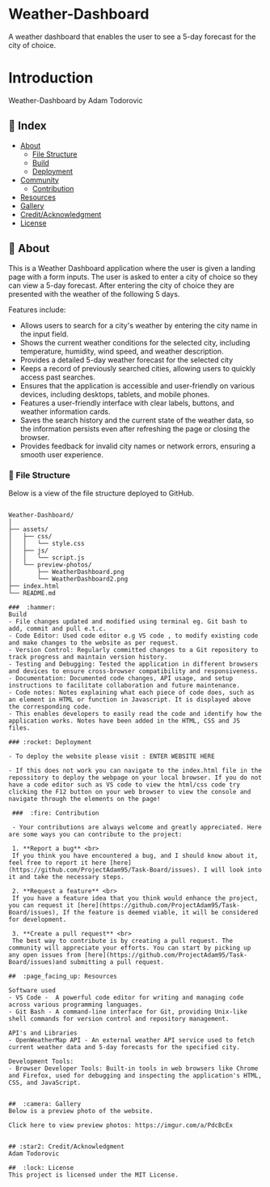 # Weather-Dashboard

A weather dashboard that enables the user to see a 5-day forecast for the city of choice.

# Introduction
 
 Weather-Dashboard by Adam Todorovic


## :ledger: Index

- [About](#beginner-about)
  - [File Structure](#file_folder-file-structure)
  - [Build](#hammer-build)  
  - [Deployment](#rocket-deployment)  
- [Community](#cherry_blossom-community)
  - [Contribution](#fire-contribution)
- [Resources](#page_facing_up-resources)
- [Gallery](#camera-gallery)
- [Credit/Acknowledgment](#star2-creditacknowledgment)
- [License](#lock-license)

##  :beginner: About

This is a Weather Dashboard application where the user is given a landing page with a form inputs.
The user is asked to enter a city of choice so they can view a 5-day forecast.
After entering the city of choice they are presented with the weather of the following 5 days.

Features include:
- Allows users to search for a city's weather by entering the city name in the input field.
- Shows the current weather conditions for the selected city, including temperature, humidity, wind speed, and weather description.
- Provides a detailed 5-day weather forecast for the selected city
- Keeps a record of previously searched cities, allowing users to quickly access past searches.
- Ensures that the application is accessible and user-friendly on various devices, including desktops, tablets, and mobile phones.
- Features a user-friendly interface with clear labels, buttons, and weather information cards.
- Saves the search history and the current state of the weather data, so the information persists even after refreshing the page or closing the browser.
- Provides feedback for invalid city names or network errors, ensuring a smooth user experience.

###  :file_folder: File Structure

Below is a view of the file structure deployed to GitHub.

```plaintext

Weather-Dashboard/
│
├── assets/
│   ├── css/
│   │   └── style.css
│   ├── js/
│   │   └── script.js
│   └── preview-photos/
│       ├── WeatherDashboard.png
│       └── WeatherDashboard2.png
├── index.html
└── README.md

###  :hammer: 
Build
- File changes updated and modified using terminal eg. Git bash to add, commit and pull e.t.c.
- Code Editor: Used code editor e.g VS code , to modify existing code and make changes to the website as per request.
- Version Control: Regularly committed changes to a Git repository to track progress and maintain version history.
- Testing and Debugging: Tested the application in different browsers and devices to ensure cross-browser compatibility and responsiveness.
- Documentation: Documented code changes, API usage, and setup instructions to facilitate collaboration and future maintenance.
- Code notes: Notes explaining what each piece of code does, such as an element in HTML or function in Javascript. It is displayed above the corresponding code.
- This enables developers to easily read the code and identify how the application works. Notes have been added in the HTML, CSS and JS files.

### :rocket: Deployment

- To deploy the website please visit : ENTER WEBSITE HERE

- If this does not work you can navigate to the index.html file in the repossitory to deploy the webpage on your local browser. If you do not have a code editor such as VS code to view the html/css code try clicking the F12 button on your web browser to view the console and navigate through the elements on the page!

 ###  :fire: Contribution

 - Your contributions are always welcome and greatly appreciated. Here are some ways you can contribute to the project:

 1. **Report a bug** <br>
 If you think you have encountered a bug, and I should know about it, feel free to report it here [here](https://github.com/ProjectAdam95/Task-Board/issues). I will look into it and take the necessary steps.
 
 2. **Request a feature** <br>
 If you have a feature idea that you think would enhance the project, you can request it [here](https://github.com/ProjectAdam95/Task-Board/issues), If the feature is deemed viable, it will be considered for development. 

 3. **Create a pull request** <br>
 The best way to contribute is by creating a pull request. The community will appreciate your efforts. You can start by picking up any open issues from [here](https://github.com/ProjectAdam95/Task-Board/issues)and submitting a pull request.

##  :page_facing_up: Resources

Software used
- VS Code -  A powerful code editor for writing and managing code across various programming languages.
- Git Bash - A command-line interface for Git, providing Unix-like shell commands for version control and repository management.

API's and Libraries
- OpenWeatherMap API - An external weather API service used to fetch current weather data and 5-day forecasts for the specified city.

Development Tools:
- Browser Developer Tools: Built-in tools in web browsers like Chrome and Firefox, used for debugging and inspecting the application's HTML, CSS, and JavaScript.


##  :camera: Gallery
Below is a preview photo of the website.

Click here to view preview photos: https://imgur.com/a/PdcBcEx


## :star2: Credit/Acknowledgment
Adam Todorovic

##  :lock: License
This project is licensed under the MIT License.